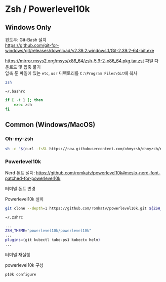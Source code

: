 # Zsh / Powerlevel10k

## Windows Only

윈도우: Git-Bash 설치  
https://github.com/git-for-windows/git/releases/download/v2.39.2.windows.1/Git-2.39.2-64-bit.exe

https://mirror.msys2.org/msys/x86_64/zsh-5.9-2-x86_64.pkg.tar.zst 파일 다운로드 및 압축 풀기  
압축 푼 파일에 있는 `etc`, `usr` 디렉토리를 `C:\Program Files\Git`에 복사

```bash
zsh
```

`~/.bashrc`
```bash
if [ -t 1 ]; then
    exec zsh
fi
```

## Common (Windows/MacOS)

### Oh-my-zsh

```bash
sh -c "$(curl -fsSL https://raw.githubusercontent.com/ohmyzsh/ohmyzsh/master/tools/install.sh)"
```

### Powerlevel10k

Nerd 폰트 설치: https://github.com/romkatv/powerlevel10k#meslo-nerd-font-patched-for-powerlevel10k

터미널 폰트 변경

Powerlevel10k 설치

```bash
git clone --depth=1 https://github.com/romkatv/powerlevel10k.git ${ZSH_CUSTOM:-$HOME/.oh-my-zsh/custom}/themes/powerlevel10k
```

`~/.zshrc`

```bash
...
ZSH_THEME="powerlevel10k/powerlevel10k"
...
plugins=(git kubectl kube-ps1 kubectx helm)
...
```

터미널 재실행

powerlevel10k 구성

```bash
p10k configure
```
